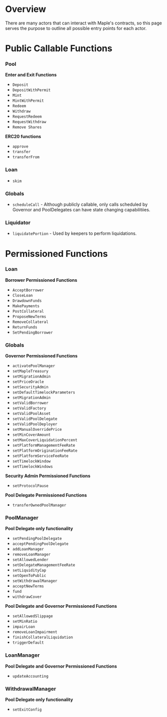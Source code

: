 # Overview
There are many actors that can interact with Maple's contracts, so this page serves the purpose to outline all possible entry points for each actor.

# Public Callable Functions

### Pool

**Enter and Exit Functions**

* `Deposit`
* `DepositWithPermit`
* `Mint`
* `MintWithPermit`
* `Redeem`
* `Withdraw`
* `RequestRedeem`
* `RequestWithdraw`
* `Remove Shares`

**ERC20 functions**

* `approve`
* `transfer`
* `transferFrom`

### Loan

* `skim`

### Globals

* `scheduleCall` - Although publicly callable, only calls scheduled by Governor and PoolDelegates can have state changing capabilitiies.

### Liquidator

* `liquidatePortion` - Used by keepers to perform liquidations.

# Permissioned Functions

### Loan

**Borrower Permissioned Functions**

* `AcceptBorrower`
* `CloseLoan`
* `DrawdownFunds`
* `MakePayments`
* `PostCollateral`
* `ProposeNewTerms`
* `RemoveCollateral`
* `ReturnFunds`
* `SetPendingBorrower`

### Globals

**Governor Permissioned Functions**

* `activatePoolManager`
* `setMapleTreasury`
* `setMigrationAdmin`
* `setPriceOracle`
* `setSecurityAdmin`
* `setDefaultTimelockParameters`
* `setMigrationAdmin`
* `setValidBorrower`
* `setValidFactory`
* `setValidPoolAsset`
* `setValidPoolDelegate`
* `setValidPoolDeployer`
* `setManualOverridePrice`
* `setMinCoverAmount`
* `setMaxCoverLiquidationPercent`
* `setPlatformManagementFeeRate`
* `setPlatformOriginationFeeRate`
* `setPlatformServiceFeeRate`
* `setTimelockWindow`
* `setTimelockWindows`

**Security Admin Permissioned Functions**

* `setProtocolPause`

**Pool Delegate Permissioned Functions**

* `transferOwnedPoolManager`

### PoolManager

**Pool Delegate only functionality**

* `setPendingPoolDelegate`
* `acceptPendingPoolDelegate`
* `addLoanManager`
* `removeLoanManager`
* `setAllowedLender`
* `setDelegateManagementFeeRate`
* `setLiquidityCap`
* `setOpenToPublic`
* `setWithdrawalManager`
* `acceptNewTerms`
* `fund`
* `withdrawCover`

**Pool Delegate and Governor Permissioned Functions**

* `setAllowedSlippage`
* `setMinRatio`
* `impairLoan`
* `removeLoanImpairment`
* `finishCollateralLiquidation`
* `triggerDefault`

### LoanManager

**Pool Delegate and Governor Permissioned Functions**

* `updateAccounting`

### WithdrawalManager

**Pool Delegate only functionality**

* `setExitConfig`
